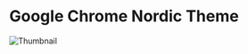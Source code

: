 # Google Chrome Nordic Theme

![Thumbnail](https://raw.githubusercontent.com/george-martinec/google-chrome-nordic-theme/main/thumbnail.png)
